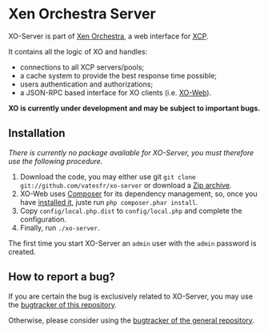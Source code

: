 # Xen Orchestra Server

XO-Server is part of [Xen Orchestra](https://github.com/vatesfr/xo), a web interface for [XCP](https://en.wikipedia.org/wiki/Xen_Cloud_Platform).

It contains all the logic of XO and handles:

- connections to all XCP servers/pools;
- a cache system to provide the best response time possible;
- users authentication and authorizations;
- a JSON-RPC based interface for XO clients (i.e. [XO-Web](https://github.com/vatesfr/xo-web)).

__XO is currently under development and may be subject to important bugs.__

## Installation

_There is currently no package available for XO-Server, you must therefore use the following procedure._

1. Download the code, you may either use git `git clone git://github.com/vatesfr/xo-server` or download a [Zip archive](https://github.com/vatesfr/xo-server/archive/master.zip).
2. XO-Web uses [Composer](https://getcomposer.org) for its dependency management, so, once you have [installed it](https://getcomposer.org/download/), juste run `php composer.phar install`.
3. Copy `config/local.php.dist` to `config/local.php` and complete the configuration.
4. Finally, run `./xo-server`.

The first time you start XO-Server an `admin` user with the `admin` password is created.

## How to report a bug?

If you are certain the bug is exclusively related to XO-Server, you may use the [bugtracker of this repository](https://github.com/vatesfr/xo-server/issues).

Otherwise, please consider using the [bugtracker of the general repository](https://github.com/vatesfr/xo/issues).
